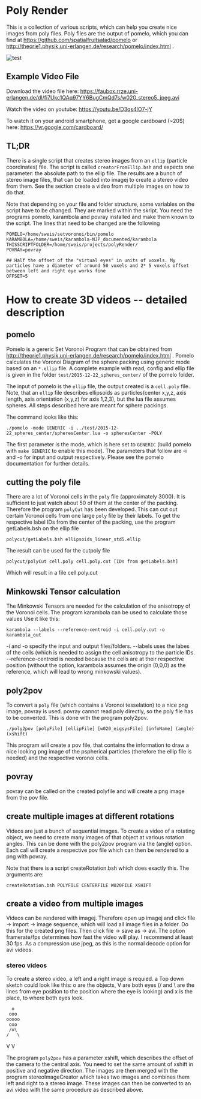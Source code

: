 
# Poly Render
This is a collection of various scripts, which can help you create nice images from poly files. Poly files are the output of pomelo, which you can find at https://github.com/spatialfruitsalad/pomelo  or http://theorie1.physik.uni-erlangen.de/research/pomelo/index.html .

![test](https://cloud.githubusercontent.com/assets/17979038/25128693/dea86b48-243a-11e7-8a95-6b9cc504605d.png)

## Example Video File
Download the video file here: https://faubox.rrze.uni-erlangen.de/dl/fi7Ukc1QAq97YY6BugCmQd7s/w020_stereo5_jpeg.avi

Watch the video on youtube: https://youtu.be/D3qs4lO7-jY

To watch it on your android smartphone, get a google cardboard (~20$) here: https://vr.google.com/cardboard/


## TL;DR
There is a single script that creates stereo images from an `ellip` (particle coordinates) file. 
The script is called `creatorFromEllip.bsh` and expects one parameter: the absolute path to the ellip file. 
The results are a bunch of stereo image files, that can be loaded into imagej to create a stereo video from them. 
See the section create a video from multiple images on how to do that.

Note that depending on your file and folder structure, some variables on the script have to be changed. They are marked within the skript. You need the programs pomelo, karambola and povray installed and make them known to the script.
The lines that need to be changed are the following
```
POMELO=/home/sweis/setvoronoi/bin/pomelo
KARAMBOLA=/home/sweis/karambola-NJP_documented/karambola
THISSCRIPTFOLDER=/home/sweis/projects/polyRender/
POVRAY=povray

## Half the offset of the "virtual eyes" in units of voxels. My particles have a diameter of around 50 voxels and 2* 5 voxels offset between left and right eye works fine
OFFSET=5

```

# How to create 3D videos -- detailed description
## pomelo
Pomelo is a gereric Set Voronoi Program that can be obtained from http://theorie1.physik.uni-erlangen.de/research/pomelo/index.html .
Pomelo calculates the Voronoi Diagram of the sphere packing using generic mode based on an `*.ellip` file. 
A complete example with read, config and ellip file is given in the folder `test/2015-12-22_spheres_center/` of the pomelo folder.

The input of pomelo is the `ellip` file, the output created is a `cell.poly` file. 
Note, that an `ellip` file describes ellipsoids as particles(center x,y,z, axis length, axis orientation (x,y,z) for axis 1,2,3), but the lua file assumes spheres. All steps described here are meant for sphere packings.

The command looks like this:

```
./pomelo -mode GENERIC -i ../test/2015-12-22_spheres_center/spheresCenter.lua -o spheresCenter -POLY
```

The first parameter is the mode, which is here set to `GENERIC` (build pomelo with `make GENERIC` to enable this mode). The parameters that follow are -i and -o for input and output respectively. Please see the pomelo documentation for further details.

## cutting the poly file 
There are a lot of Voronoi cells in the `poly` file (approximately 3000). It is sufficient to just watch about 50 of them at the center of the packing.
Therefore the program `polyCut` has been developed. This can cut out certain Voronoi cells from one large `poly` file by their labels.
To get the respective label IDs from the center of the packing, use the program getLabels.bsh on the ellip file

```
polycut/getLabels.bsh ellipsoids_linear_std5.ellip
```

The result can be used for the cutpoly file
```
polycut/polyCut cell.poly cell.poly.cut [IDs from getLabels.bsh]
```

Which will result in a file cell.poly.cut


## Minkowski Tensor calculation
The Minkowski Tensors are needed for the calculation of the anisotropy of the Voronoi cells. The program karambola can be used to calculate those values
Use it like this:
```
karambola --labels --reference-centroid -i cell.poly.cut -o karambola_out
```

-i and -o specify the input and output files/folders. --labels uses the labes of the cells (which is needed to assign the cell anisotropy to the particle IDs. --reference-centroid is needed because the cells are at their respective position (without the option, karambola assumes the origin (0,0,0) as the reference, which will lead to wrong minkowski values).



## poly2pov
To convert a `poly` file (which contains a Voronoi tesselation) to a nice png image, povray is used. povray cannot read poly directly, so the poly file has to be converted. This is done with the program poly2pov.

```
./poly2pov [polyFile] [ellipFile] [w020_eigsysFile] [infoName] (angle) (xshift)
```

This program will create a pov file, that contains the information to draw a nice looking png image of the pspherical particles (therefore the ellip file is needed) and the respective voronoi cells.

## povray

povray can be called on the created polyfile and will create a png image from the pov file.

## create multiple images at different rotations
Videos are just a bunch of sequential images. To create a video of a rotating object, we need to create many images of that object at various rotation angles. This can be done with the poly2pov program via the (angle) option. 
Each call will create a respective pov file which can then be rendered to a png with povray.

Note that there is a script createRotation.bsh which does exactly this. The arguments are:
```
createRotation.bsh POLYFILE CENTERFILE W020FILE XSHIFT
```

## create a video from multiple images
Videos can be rendered with imagej. Therefore open up imagej and click file -> import -> image sequence, which will load all image files in a folder. Do this for the created png files.
Then click file -> save as -> avi. The option framerate/fps determines how fast the video will play. I recommend at least 30 fps. As a compression use jpeg, as this is the normal decode option for avi videos.

### stereo videos ###
To create a stereo video, a left and a right image is requied. a Top down sketch could look like this: o are the objects, V are both eyes (/ and \ are the lines from eye position to the position where the eye is looking) and x is the place, to where both eyes look.

      o
     ooo
    ooooo
     oxo
     /o\
    /   \
   V     V

The program `poly2pov` has a parameter xshift, which describes the offset of the camera to the central axis. You need to set the same amount of xshift in positive and negative direction. The images are then merged with the program stereoImageCreator which takes two images and combines them left and right to a stereo image. These images can then be converted to an avi video with the same procedure as described above.

